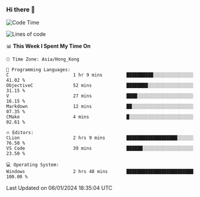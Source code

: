 ### Hi there 👋

<!--
**RoiexLee/RoiexLee** is a ✨ _special_ ✨ repository because its `README.md` (this file) appears on your GitHub profile.

Here are some ideas to get you started:

- 🔭 I’m currently working on ...
- 🌱 I’m currently learning ...
- 👯 I’m looking to collaborate on ...
- 🤔 I’m looking for help with ...
- 💬 Ask me about ...
- 📫 How to reach me: ...
- 😄 Pronouns: ...
- ⚡ Fun fact: ...
-->

<!--START_SECTION:waka-->
![Code Time](http://img.shields.io/badge/Code%20Time-434%20hrs%2014%20mins-blue)

![Lines of code](https://img.shields.io/badge/From%20Hello%20World%20I%27ve%20Written-37.4%20thousand%20lines%20of%20code-blue)

📊 **This Week I Spent My Time On** 

```text
🕑︎ Time Zone: Asia/Hong_Kong

💬 Programming Languages: 
C                        1 hr 9 mins         ██████████░░░░░░░░░░░░░░░   41.02 % 
ObjectiveC               52 mins             ████████░░░░░░░░░░░░░░░░░   31.15 % 
V                        27 mins             ████░░░░░░░░░░░░░░░░░░░░░   16.15 % 
Markdown                 12 mins             ██░░░░░░░░░░░░░░░░░░░░░░░   07.35 % 
CMake                    4 mins              █░░░░░░░░░░░░░░░░░░░░░░░░   02.61 % 

🔥 Editors: 
CLion                    2 hrs 9 mins        ███████████████████░░░░░░   76.50 % 
VS Code                  39 mins             ██████░░░░░░░░░░░░░░░░░░░   23.50 % 

💻 Operating System: 
Windows                  2 hrs 48 mins       █████████████████████████   100.00 % 
```


 Last Updated on 06/01/2024 18:35:04 UTC
<!--END_SECTION:waka-->
